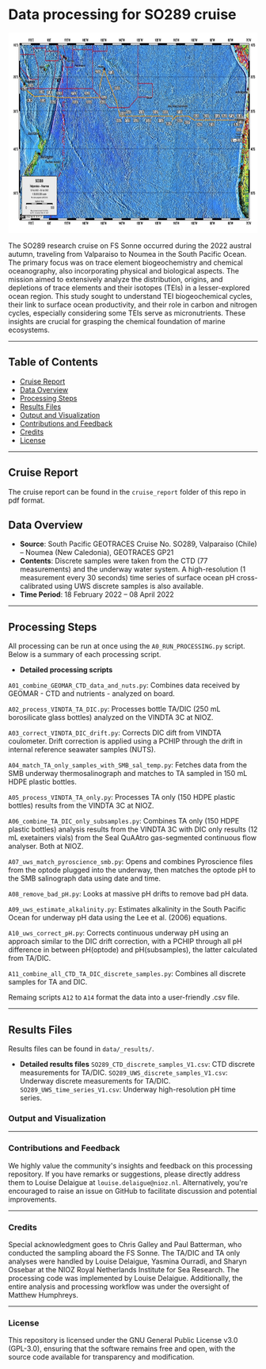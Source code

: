 # Data processing for SO289 cruise

<img src=cruise_track.PNG width="860.5" height="405"/>

The SO289 research cruise on FS Sonne occurred during the 2022 austral autumn, traveling from Valparaiso to Noumea in the South Pacific Ocean. The primary focus was on trace element biogeochemistry and chemical oceanography, also incorporating physical and biological aspects. The mission aimed to extensively analyze the distribution, origins, and depletions of trace elements and their isotopes (TEIs) in a lesser-explored ocean region. This study sought to understand TEI biogeochemical cycles, their link to surface ocean productivity, and their role in carbon and nitrogen cycles, especially considering some TEIs serve as micronutrients. These insights are crucial for grasping the chemical foundation of marine ecosystems.

---

## Table of Contents
- [Cruise Report](#data-overview)
- [Data Overview](#data-overview)
- [Processing Steps](#processing-steps)
- [Results Files](#results-files)
- [Output and Visualization](#output-and-visualization)
- [Contributions and Feedback](#contributions-and-feedback)
- [Credits](#credits)
- [License](#license)

---
## Cruise Report

The cruise report can be found in the ```cruise_report``` folder of this repo in pdf format.

## Data Overview

- **Source**: South Pacific GEOTRACES Cruise No. SO289, Valparaiso (Chile) – Noumea (New Caledonia), GEOTRACES GP21
- **Contents**: Discrete samples were taken from the CTD (77 measurements) and the underway water system. A high-resolution (1 measurement every 30 seconds) time series of surface ocean pH cross-calibrated using UWS discrete samples is also available.
- **Time Period**:  18 February 2022 – 08 April 2022

---

## Processing Steps

All processing can be run at once using the ```A0_RUN_PROCESSING.py``` script. Below is a summary of each processing script.


- **Detailed processing scripts**

 ```A01_combine_GEOMAR_CTD_data_and_nuts.py```: Combines data received by GEOMAR - CTD and nutrients - analyzed on board.
 
 ```A02_process_VINDTA_TA_DIC.py```: Processes bottle TA/DIC (250 mL borosilicate glass bottles) analyzed on the VINDTA 3C at NIOZ.
 
 ```A03_correct_VINDTA_DIC_drift.py```: Corrects DIC dift from VINDTA coulometer. Drift correction is applied using a PCHIP through the drift in internal reference seawater samples (NUTS).

 ```A04_match_TA_only_samples_with_SMB_sal_temp.py```: Fetches data from the SMB underway thermosalinograph and matches to TA sampled in 150 mL HDPE plastic bottles.
 
 ```A05_process_VINDTA_TA_only.py```: Processes TA only (150 HDPE plastic bottles) results from the VINDTA 3C at NIOZ.

 ```A06_combine_TA_DIC_only_subsamples.py```: Combines TA only (150 HDPE plastic bottles) analysis results from the VINDTA 3C with DIC only results (12 mL exetainers vials) from the Seal QuAAtro gas-segmented continuous flow analyser. Both at NIOZ.
 
 ```A07_uws_match_pyroscience_smb.py```: Opens and combines Pyroscience files from the optode plugged into the underway, then matches the optode pH to the SMB salinograph data using date and time.
 
 ```A08_remove_bad_pH.py```: Looks at massive pH drifts to remove bad pH data.
 
 ```A09_uws_estimate_alkalinity.py```: Estimates alkalinity in the South Pacific Ocean for underway pH data using the Lee et al. (2006) equations.
 
 ```A10_uws_correct_pH.py```: Corrects continuous underway pH using an approach similar to the DIC drift correction, with a PCHIP through all pH difference in between pH(optode) and pH(subsamples), the latter calculated from TA/DIC.
 
 ```A11_combine_all_CTD_TA_DIC_discrete_samples.py```: Combines all discrete samples for TA and DIC.
  
Remaing scripts ```A12``` to ```A14``` format the data into a user-friendly .csv file.

---

## Results Files

Results files can be found in ```data/_results/```.

- **Detailed results files**
 ```SO289_CTD_discrete_samples_V1.csv```: CTD discrete measurements for TA/DIC.
 ```SO289_UWS_discrete_samples_V1.csv```: Underway discrete measurements for TA/DIC.
 ```SO289_UWS_time_series_V1.csv```: Underway high-resolution pH time series.

### Output and Visualization

---

### Contributions and Feedback
We highly value the community's insights and feedback on this processing repository. If you have remarks or suggestions, please directly address them to Louise Delaigue at ```louise.delaigue@nioz.nl```. Alternatively, you're encouraged to raise an issue on GitHub to facilitate discussion and potential improvements.

---

### Credits
Special acknowledgment goes to Chris Galley and Paul Batterman, who conducted the sampling aboard the FS Sonne. The TA/DIC and TA only analyses were handled by Louise Delaigue, Yasmina Ourradi, and Sharyn Ossebar at the NIOZ Royal Netherlands Institute for Sea Research. The processing code was implemented by Louise Delaigue. Additionally, the entire analysis and processing workflow was under the oversight of Matthew Humphreys.

---

### License

This repository is licensed under the GNU General Public License v3.0 (GPL-3.0), ensuring that the software remains free and open, with the source code available for transparency and modification.

